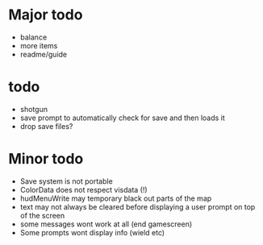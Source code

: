 Major todo
==========
* balance
* more items
* readme/guide

todo
====
* shotgun
* save prompt to automatically check for save and then loads it
* drop save files?

Minor todo
==========
* Save system is not portable
* ColorData does not respect visdata (!)
* hudMenuWrite may temporary black out parts of the map
* text may not always be cleared before displaying a user prompt on top of the screen
* some messages wont work at all (end gamescreen)
* Some prompts wont display info (wield etc)
